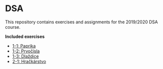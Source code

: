 # DSA
This repository contains exercises and assignments for the 2019/2020 DSA course.

**Included exercises**
- [1-1: Paprika](./1_1_Paprika)
- [1-2: Prvočísla](./1_2_Prvocisla)
- [1-3: Dlaždice](./1_3_Dlazdice)
- [2-1: Hračkárstvo](./2_1_Hrackarstvo)
